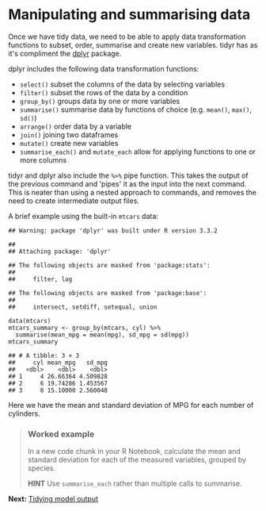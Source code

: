 Manipulating and summarising data
=================================

Once we have tidy data, we need to be able to apply data transformation
functions to subset, order, summarise and create new variables. tidyr
has as it's compliment the
[dplyr](https://cran.rstudio.com/web/packages/dplyr/vignettes/introduction.html)
package.

dplyr includes the following data transformation functions:

-   `select()` subset the columns of the data by selecting variables
-   `filter()` subset the rows of the data by a condition
-   `group_by()` groups data by one or more variables
-   `summarise()` summarise data by functions of choice (e.g. `mean()`,
    `max()`, `sd()`)
-   `arrange()` order data by a variable
-   `join()` joining two dataframes
-   `mutate()` create new variables
-   `summarise_each()` and `mutate_each` allow for applying functions to
    one or more columns

tidyr and dplyr also include the `%>%` pipe function. This takes the
output of the previous command and 'pipes' it as the input into the next
command. This is neater than using a nested approach to commands, and
removes the need to create intermediate output files.

A brief example using the built-in `mtcars` data:

    ## Warning: package 'dplyr' was built under R version 3.3.2

    ## 
    ## Attaching package: 'dplyr'

    ## The following objects are masked from 'package:stats':
    ## 
    ##     filter, lag

    ## The following objects are masked from 'package:base':
    ## 
    ##     intersect, setdiff, setequal, union

    data(mtcars)
    mtcars_summary <- group_by(mtcars, cyl) %>%
      summarise(mean_mpg = mean(mpg), sd_mpg = sd(mpg))
    mtcars_summary

    ## # A tibble: 3 × 3
    ##     cyl mean_mpg   sd_mpg
    ##   <dbl>    <dbl>    <dbl>
    ## 1     4 26.66364 4.509828
    ## 2     6 19.74286 1.453567
    ## 3     8 15.10000 2.560048

Here we have the mean and standard deviation of MPG for each number of
cylinders.

> ### Worked example
>
> In a new code chunk in your R Notebook, calculate the mean and
> standard deviation for each of the measured variables, grouped by
> species.
>
> **HINT** Use `summarise_each` rather than multiple calls to summarise.

**Next:** [Tidying model output](./tidying_output.md)
